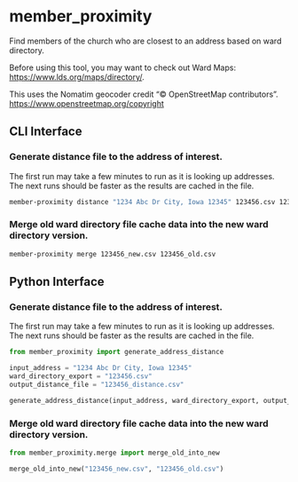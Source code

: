 # member_proximity
Find members of the church who are closest to an address based on ward directory.

Before using this tool, you may want to check out Ward Maps: https://www.lds.org/maps/directory/.


This uses the Nomatim geocoder credit “© OpenStreetMap contributors”.
https://www.openstreetmap.org/copyright

## CLI Interface

### Generate distance file to the address of interest.

The first run may take a few minutes to run as it is looking up addresses.
The next runs should be faster as the results are cached in the file.


```bash
member-proximity distance "1234 Abc Dr City, Iowa 12345" 123456.csv 123456_distance.csv
```

### Merge old ward directory file cache data into the new ward directory version.

```bash
member-proximity merge 123456_new.csv 123456_old.csv
```


## Python Interface

### Generate distance file to the address of interest.

The first run may take a few minutes to run as it is looking up addresses.
The next runs should be faster as the results are cached in the file.

```python
from member_proximity import generate_address_distance

input_address = "1234 Abc Dr City, Iowa 12345"
ward_directory_export = "123456.csv"
output_distance_file = "123456_distance.csv"

generate_address_distance(input_address, ward_directory_export, output_distance_file)
```

### Merge old ward directory file cache data into the new ward directory version.

```python
from member_proximity.merge import merge_old_into_new

merge_old_into_new("123456_new.csv", "123456_old.csv")

```
